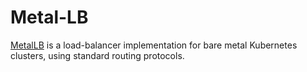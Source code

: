 # Metal-LB

[MetalLB](https://metallb.universe.tf/) is a load-balancer implementation for bare metal Kubernetes clusters, using standard routing protocols.